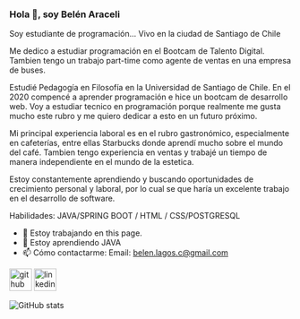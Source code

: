 ### Hola 👋, soy Belén Araceli

Soy estudiante de programación... Vivo en la ciudad de Santiago de Chile

Me dedico a estudiar programación en el Bootcam de Talento Digital. Tambien tengo un trabajo part-time como agente de ventas en una empresa de buses.

Estudié Pedagogía en Filosofía en la Universidad de Santiago de Chile. En el 2020 compencé a aprender programación e hice un bootcam de desarrollo web. Voy a estudiar tecnico en programación porque realmente me gusta mucho este rubro y me quiero dedicar a esto en un futuro próximo.

Mi principal experiencia laboral es en el rubro gastronómico, especialmente en cafeterías, entre ellas Starbucks donde aprendí mucho sobre el mundo del café. Tambien tengo experiencia en ventas y trabajé un tiempo de manera independiente en el mundo de la estetica.

Estoy constantemente aprendiendo y buscando oportunidades de crecimiento personal y laboral, por lo cual se que haría un excelente trabajo en el desarrollo de software.


Habilidades: JAVA/SPRING BOOT / HTML / CSS/POSTGRESQL

- 🔭 Estoy trabajando en this page. 
- 🌱 Estoy aprendiendo JAVA 
- 📫 Cómo contactarme: Email: belen.lagos.c@gmail.com 


[<img src='https://cdn.jsdelivr.net/npm/simple-icons@3.0.1/icons/github.svg' alt='github' height='40'>](https://github.com/BelenAraceliLagos)  [<img src='https://cdn.jsdelivr.net/npm/simple-icons@3.0.1/icons/linkedin.svg' alt='linkedin' height='40'>](https://www.linkedin.com/in/https://www.linkedin.com/in/belen-lagos-1990programacion//)  

![GitHub stats](https://github-readme-stats.vercel.app/api?username=BelenAraceliLagos&show_icons=true)  

